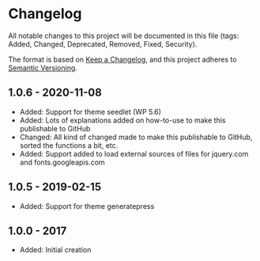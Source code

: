 # Changelog
All notable changes to this project will be documented in this file (tags: Added, Changed, Deprecated, Removed, Fixed, Security).

The format is based on [Keep a Changelog](https://keepachangelog.com/en/1.0.0/),
and this project adheres to [Semantic Versioning](https://semver.org/spec/v2.0.0.html).


## 1.0.6 - 2020-11-08
- Added: Support for theme seedlet (WP 5.6)
- Added: Lots of explanations added on how-to-use to make this publishable to GitHub
- Changed: All kind of changed made to make this publishable to GitHub, sorted the functions a bit, etc. 
- Added: Support added to load external sources of files for jquery.com and fonts.googleapis.com 

## 1.0.5 - 2019-02-15
- Added: Support for theme generatepress 

## 1.0.0 - 2017
- Added: Initial creation
